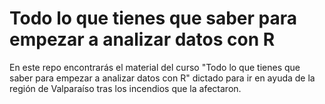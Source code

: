 # Todo lo que tienes que saber para empezar a analizar datos con R

En este repo encontrarás el material del curso "Todo lo que tienes que saber para empezar a analizar datos con R" dictado para ir en ayuda de la región de Valparaíso tras los incendios que la afectaron.
